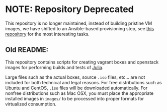# NOTE: Repository Deprecated
This repository is no longer maintained, instead of building pristine VM images, we have shifted to an Ansible-based provisioning step, see [this repository](https://github.com/staticfloat/ansible-julia_buildslave) for the most interesting tasks.


## Old README:

This repository contains scripts for creating vagrant boxes and openstack images for performing builds and tests of [Julia](http://julialang.org).

Large files such as the actual boxes, source `.iso` files, etc... are not included for both technical and legal reasons.  For free distributions such as Ubuntu and CentOS, `.iso` files will be downloaded automatically.  For nonfree distributions such as Mac OSX, you must place the appropriate installed images in `images/` to be processed into proper formats for virtualized consumption.
